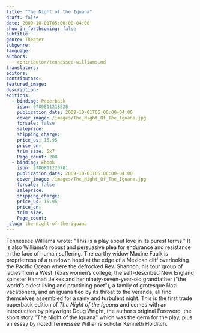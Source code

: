 ```yaml
---
title: "The Night of the Iguana"
draft: false
date: 2009-10-01T05:00:00-04:00
show_in_forthcoming: false
subtitle:
genre: Theater
subgenre:
language:
authors:
  - contributor/tennessee-williams.md
translators:
editors:
contributors:
featured_image:
description:
editions:
  - binding: Paperback
    isbn: 9780811218528
    publication_date: 2009-10-01T05:00:00-04:00
    cover_image: /images/The_Night_Of_The_Iguana.jpg
    forsale: false
    saleprice:
    shipping_charge:
    price_us: 15.95
    price_cn:
    trim_size: 5x7
    Page_count: 208
  - binding: Ebook
    isbn: 9780811220781
    publication_date: 2009-10-01T05:00:00-04:00
    cover_image: /images/The_Night_Of_The_Iguana.jpg
    forsale: false
    saleprice:
    shipping_charge:
    price_us: 15.95
    price_cn:
    trim_size:
    Page_count:
_slug: the-night-of-the-iguana
---
```


Tennessee Williams wrote: "This is a play about love in its purest terms." It is also Williams’s robust and persuasive plea for endurance and resistance in the face of human suffering. The earthy widow Maxine Faulk is proprietress of a rundown hotel at the edge of a Mexican cliff overlooking the Pacific Ocean where the defrocked Rev. Shannon, his tour group of ladies from a West Texas women’s college, the self-described New England spinster Hannah Jelkes and her ninety-seven-year-old grandfather ("the world’s oldest living and practicing poet"), a family of grotesque Nazi vacationers, and an iguana tied by its throat to the veranda, all find themselves assembled for a rainy and turbulent night. This is the first trade paperback edition of _The Night of the Iguana_ and comes with an Introduction by playwright Doug Wright, the author’s original Foreword, the short story "The Night of the Iguana" which was the germ for the play, plus an essay by noted Tennessee Williams scholar Kenneth Holditch.

